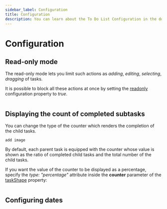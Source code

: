 ```yaml
---
sidebar_label: Configuration
title: Configuration
description: You can learn about the To Do List Configuration in the documentation of the DHTMLX JavaScript To Do List library. Browse developer guides and API reference, try out code examples and live demos, and download a free 30-day evaluation version of DHTMLX To Do List.
---
```


# Configuration

## Read-only mode

The read-only mode lets you limit such actions as *adding*, *editing*, *selecting*, *dragging* of tasks. 

It is possible to block all these actions at once by setting the [readonly](../../api/configs/readonly_config/) configuration property to *true*.

~~~js
~~~

## Displaying the count of completed subtasks

You can change the type of the counter which renders the completion of the child tasks.

```todo
add image
```

By default, each parent task is equipped with the counter whose value is shown as the ratio of completed child tasks and the total number of the child tasks.

If you want the value of the counter to be displayed as a percentage, specify the *type: "percentage"* attribute inside the **counter** parameter of the [taskShape](../../api/configs/taskshape_config/) property:

~~~js
~~~

## Configuring dates


